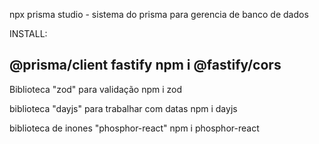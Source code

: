 npx prisma studio - sistema do prisma para gerencia de banco de dados


INSTALL:

@prisma/client
fastify
npm i @fastify/cors
-

Biblioteca "zod" para validação 
npm i zod

biblioteca "dayjs" para trabalhar com datas
npm i dayjs

biblioteca de inones "phosphor-react"
npm i phosphor-react
